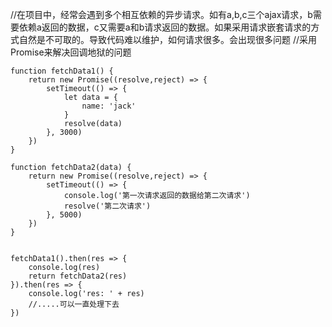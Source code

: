 //在项目中，经常会遇到多个相互依赖的异步请求。如有a,b,c三个ajax请求，b需要依赖a返回的数据，c又需要a和b请求返回的数据。如果采用请求嵌套请求的方式自然是不可取的。导致代码难以维护，如何请求很多。会出现很多问题
//采用Promise来解决回调地狱的问题

```JS
function fetchData1() {
    return new Promise((resolve,reject) => {
        setTimeout(() => {
            let data = {
                name: 'jack'
            }
            resolve(data)
        }, 3000)
    })
}

function fetchData2(data) {
    return new Promise((resolve,reject) => {
        setTimeout(() => {
            console.log('第一次请求返回的数据给第二次请求')
            resolve('第二次请求')
        }, 5000)
    })
}


fetchData1().then(res => {
    console.log(res)
    return fetchData2(res)
}).then(res => {
    console.log('res: ' + res)
    //.....可以一直处理下去
})
```

